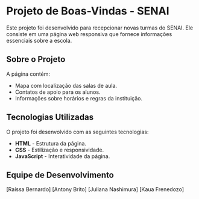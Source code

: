 # Projeto de Boas-Vindas - SENAI

Este projeto foi desenvolvido para recepcionar novas turmas do SENAI. Ele consiste em uma página web responsiva que fornece informações essenciais sobre a escola.

## Sobre o Projeto

A página contém:
- Mapa com localização das salas de aula.
- Contatos de apoio para os alunos.
- Informações sobre horários e regras da instituição.

## Tecnologias Utilizadas

O projeto foi desenvolvido com as seguintes tecnologias:
- **HTML** - Estrutura da página.
- **CSS** - Estilização e responsividade.
- **JavaScript** - Interatividade da página.

## Equipe de Desenvolvimento
[Raíssa Bernardo]
[Antony Brito]
[Juliana Nashimura]
[Kaua Frenedozo]

